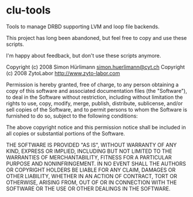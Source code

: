 clu-tools
=========

Tools to manage DRBD supporting LVM and loop file backends.

This project has long been abandoned, but feel free to copy and use these scripts.

I'm happy about feedback, but don't use these scripts anymore.

Copyright (c) 2008 Simon Hürlimann <simon.huerlimann@cyt.ch>
Copyright (c) 2008 ZytoLabor <http://www.zyto-labor.com>

Permission is hereby granted, free of charge, to any person obtaining
a copy of this software and associated documentation files (the
"Software"), to deal in the Software without restriction, including
without limitation the rights to use, copy, modify, merge, publish,
distribute, sublicense, and/or sell copies of the Software, and to
permit persons to whom the Software is furnished to do so, subject to
the following conditions:

The above copyright notice and this permission notice shall be
included in all copies or substantial portions of the Software.

THE SOFTWARE IS PROVIDED "AS IS", WITHOUT WARRANTY OF ANY KIND,
EXPRESS OR IMPLIED, INCLUDING BUT NOT LIMITED TO THE WARRANTIES OF
MERCHANTABILITY, FITNESS FOR A PARTICULAR PURPOSE AND
NONINFRINGEMENT. IN NO EVENT SHALL THE AUTHORS OR COPYRIGHT HOLDERS BE
LIABLE FOR ANY CLAIM, DAMAGES OR OTHER LIABILITY, WHETHER IN AN ACTION
OF CONTRACT, TORT OR OTHERWISE, ARISING FROM, OUT OF OR IN CONNECTION
WITH THE SOFTWARE OR THE USE OR OTHER DEALINGS IN THE SOFTWARE.
